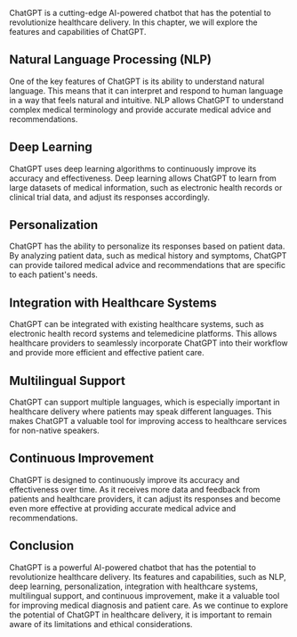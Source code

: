 
ChatGPT is a cutting-edge AI-powered chatbot that has the potential to revolutionize healthcare delivery. In this chapter, we will explore the features and capabilities of ChatGPT.

Natural Language Processing (NLP)
---------------------------------

One of the key features of ChatGPT is its ability to understand natural language. This means that it can interpret and respond to human language in a way that feels natural and intuitive. NLP allows ChatGPT to understand complex medical terminology and provide accurate medical advice and recommendations.

Deep Learning
-------------

ChatGPT uses deep learning algorithms to continuously improve its accuracy and effectiveness. Deep learning allows ChatGPT to learn from large datasets of medical information, such as electronic health records or clinical trial data, and adjust its responses accordingly.

Personalization
---------------

ChatGPT has the ability to personalize its responses based on patient data. By analyzing patient data, such as medical history and symptoms, ChatGPT can provide tailored medical advice and recommendations that are specific to each patient's needs.

Integration with Healthcare Systems
-----------------------------------

ChatGPT can be integrated with existing healthcare systems, such as electronic health record systems and telemedicine platforms. This allows healthcare providers to seamlessly incorporate ChatGPT into their workflow and provide more efficient and effective patient care.

Multilingual Support
--------------------

ChatGPT can support multiple languages, which is especially important in healthcare delivery where patients may speak different languages. This makes ChatGPT a valuable tool for improving access to healthcare services for non-native speakers.

Continuous Improvement
----------------------

ChatGPT is designed to continuously improve its accuracy and effectiveness over time. As it receives more data and feedback from patients and healthcare providers, it can adjust its responses and become even more effective at providing accurate medical advice and recommendations.

Conclusion
----------

ChatGPT is a powerful AI-powered chatbot that has the potential to revolutionize healthcare delivery. Its features and capabilities, such as NLP, deep learning, personalization, integration with healthcare systems, multilingual support, and continuous improvement, make it a valuable tool for improving medical diagnosis and patient care. As we continue to explore the potential of ChatGPT in healthcare delivery, it is important to remain aware of its limitations and ethical considerations.
